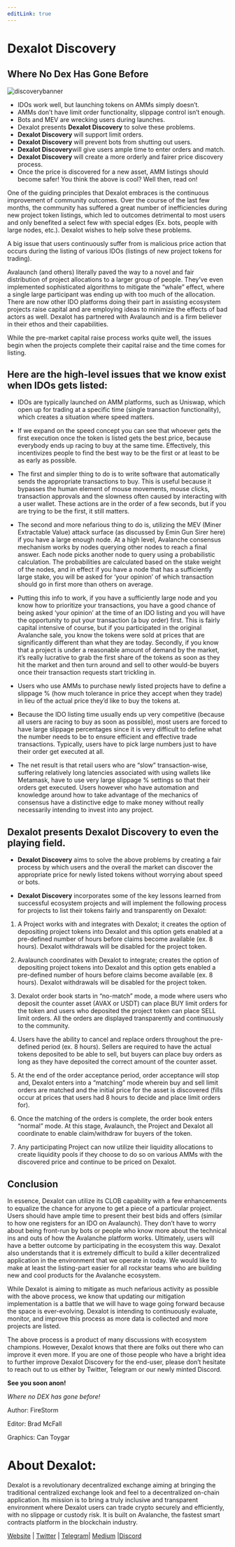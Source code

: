 ```yaml
---
editLink: true
---
```


# Dexalot Discovery

## Where No Dex Has Gone Before

![discoverybanner](/images/discovery/discoverybanner.png)

* IDOs work well, but launching tokens on AMMs simply doesn’t.
* AMMs don’t have limit order functionality, slippage control isn’t enough.
* Bots and MEV are wrecking users during launches.
* Dexalot presents  **Dexalot Discovery** to solve these problems.
* **Dexalot Discovery**  will support limit orders.
* **Dexalot Discovery** will prevent bots from shutting out users.
* **Dexalot Discovery**will give users ample time to enter orders and match.
* **Dexalot Discovery** will create a more orderly and fairer price discovery process.
* Once the price is discovered for a new asset, AMM listings should become safer!
You think the above is cool? Well then, read on!

One of the guiding principles that Dexalot embraces is the continuous improvement of community outcomes. Over the course of the last few months, the community has suffered a great number of inefficiencies during new project token listings, which led to outcomes detrimental to most users and only benefited a select few with special edges (Ex. bots, people with large nodes, etc.). Dexalot wishes to help solve these problems.

A big issue that users continuously suffer from is malicious price action that occurs during the listing of various IDOs (listings of new project tokens for trading).

Avalaunch (and others) literally paved the way to a novel and fair distribution of project allocations to a larger group of people. They’ve even implemented sophisticated algorithms to mitigate the “whale” effect, where a single large participant was ending up with too much of the allocation. There are now other IDO platforms doing their part in assisting ecosystem projects raise capital and are employing ideas to minimize the effects of bad actors as well. Dexalot has partnered with Avalaunch and is a firm believer in their ethos and their capabilities.

While the pre-market capital raise process works quite well, the issues begin when the projects complete their capital raise and the time comes for listing.

## Here are the high-level issues that we know exist when IDOs gets listed:

* IDOs are typically launched on AMM platforms, such as Uniswap, which open up for trading at a specific time (single transaction functionality), which creates a situation where speed matters.

* If we expand on the speed concept you can see that whoever gets the first execution once the token is listed gets the best price, because everybody ends up racing to buy at the same time. Effectively, this incentivizes people to find the best way to be the first or at least to be as early as possible.

* The first and simpler thing to do is to write software that automatically sends the appropriate transactions to buy. This is useful because it bypasses the human element of mouse movements, mouse clicks, transaction approvals and the slowness often caused by interacting with a user wallet. These actions are in the order of a few seconds, but if you are trying to be the first, it still matters.

* The second and more nefarious thing to do is, utilizing the MEV (Miner Extractable Value) attack surface (as discussed by Emin Gun Sirer here) if you have a large enough node. At a high level, Avalanche consensus mechanism works by nodes querying other nodes to reach a final answer. Each node picks another node to query using a probabilistic calculation. The probabilities are calculated based on the stake weight of the nodes, and in effect if you have a node that has a sufficiently large stake, you will be asked for ‘your opinion’ of which transaction should go in first more than others on average.

* Putting this info to work, if you have a sufficiently large node and you know how to prioritize your transactions, you have a good chance of being asked ‘your opinion’ at the time of an IDO listing and you will have the opportunity to put your transaction (a buy order) first. This is fairly capital intensive of course, but if you participated in the original Avalanche sale, you know the tokens were sold at prices that are significantly different than what they are today. Secondly, if you know that a project is under a reasonable amount of demand by the market, it’s really lucrative to grab the first share of the tokens as soon as they hit the market and then turn around and sell to other would-be buyers once their transaction requests start trickling in.

* Users who use AMMs to purchase newly listed projects have to define a slippage % (how much tolerance in price they accept when they trade) in lieu of the actual price they’d like to buy the tokens at.

* Because the IDO listing time usually ends up very competitive (because all users are racing to buy as soon as possible), most users are forced to have large slippage percentages since it is very difficult to define what the number needs to be to ensure efficient and effective trade transactions. Typically, users have to pick large numbers just to have their order get executed at all.

* The net result is that retail users who are “slow” transaction-wise, suffering relatively long latencies associated with using wallets like Metamask, have to use very large slippage % settings so that their orders get executed. Users however who have automation and knowledge around how to take advantage of the mechanics of consensus have a distinctive edge to make money without really necessarily intending to invest into any project.

## Dexalot presents Dexalot Discovery to even the playing field.

* **Dexalot Discovery** aims to solve the above problems by creating a fair process by which users and the overall the market can discover the appropriate price for newly listed tokens without worrying about speed or bots.

* **Dexalot Discovery** incorporates some of the key lessons learned from successful ecosystem projects and will implement the following process for projects to list their tokens fairly and transparently on Dexalot:

1. A Project works with and integrates with Dexalot; it creates the option of depositing project tokens into Dexalot and this option gets enabled at a pre-defined number of hours before claims become available (ex. 8 hours). Dexalot withdrawals will be disabled for the project token.

2. Avalaunch coordinates with Dexalot to integrate; creates the option of depositing project tokens into Dexalot and this option gets enabled a pre-defined number of hours before claims become available (ex. 8 hours). Dexalot withdrawals will be disabled for the project token.

3. Dexalot order book starts in “no-match” mode, a mode where users who deposit the counter asset (AVAX or USDT) can place BUY limit orders for the token and users who deposited the project token can place SELL limit orders. All the orders are displayed transparently and continuously to the community.

4. Users have the ability to cancel and replace orders throughout the pre-defined period (ex. 8 hours). Sellers are required to have the actual tokens deposited to be able to sell, but buyers can place buy orders as long as they have deposited the correct amount of the counter asset.

5. At the end of the order acceptance period, order acceptance will stop and, Dexalot enters into a “matching” mode wherein buy and sell limit orders are matched and the initial price for the asset is discovered (fills occur at prices that users had 8 hours to decide and place limit orders for).

6. Once the matching of the orders is complete, the order book enters “normal” mode. At this stage, Avalaunch, the Project and Dexalot all coordinate to enable claim/withdraw for buyers of the token.

7. Any participating Project can now utilize their liquidity allocations to create liquidity pools if they choose to do so on various AMMs with the discovered price and continue to be priced on Dexalot.

## Conclusion

In essence, Dexalot can utilize its CLOB capability with a few enhancements to equalize the chance for anyone to get a piece of a particular project. Users should have ample time to present their best bids and offers (similar to how one registers for an IDO on Avalaunch). They don’t have to worry about being front-run by bots or people who know more about the technical ins and outs of how the Avalanche platform works. Ultimately, users will have a better outcome by participating in the ecosystem this way. Dexalot also understands that it is extremely difficult to build a killer decentralized application in the environment that we operate in today. We would like to make at least the listing-part easier for all rockstar teams who are building new and cool products for the Avalanche ecosystem.

While Dexalot is aiming to mitigate as much nefarious activity as possible with the above process, we know that updating our mitigation implementation is a battle that we will have to wage going forward because the space is ever-evolving. Dexalot is intending to continuously evaluate, monitor, and improve this process as more data is collected and more projects are listed.

The above process is a product of many discussions with ecosystem champions. However, Dexalot knows that there are folks out there who can improve it even more. If you are one of those people who have a bright idea to further improve Dexalot Discovery for the end-user, please don’t hesitate to reach out to us either by Twitter, Telegram or our newly minted Discord.

**See you soon anon!**

*Where no DEX has gone before!*

Author: FireStorm

Editor: Brad McFall

Graphics: Can Toygar

# About Dexalot:
Dexalot is a revolutionary decentralized exchange aiming at bringing the traditional centralized exchange look and feel to a decentralized on-chain application. Its mission is to bring a truly inclusive and transparent environment where Dexalot users can trade crypto securely and efficiently, with no slippage or custody risk. It is built on Avalanche, the fastest smart contracts platform in the blockchain industry.

[Website](https://dexalot.com/) | [Twitter](https://twitter.com/dexalotcom) | [Telegram](https://t.me/dexalot)| [Medium](https://medium.com/dexalot) |[Discord](https://discord.gg/dexalot)
